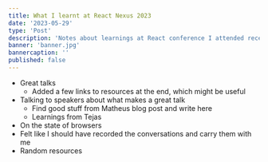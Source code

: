 ```yaml
---
title: What I learnt at React Nexus 2023
date: '2023-05-29'
type: 'Post'
description: 'Notes about learnings at React conference I attended recently'
banner: 'banner.jpg'
bannercaption: ''
published: false
---
```


- Great talks
  - Added a few links to resources at the end, which might be useful
- Talking to speakers about what makes a great talk
  - Find good stuff from Matheus blog post and write here
  - Learnings from Tejas
- On the state of browsers
- Felt like I should have recorded the conversations and carry them with me
- Random resources
